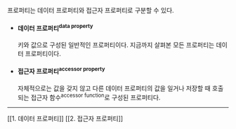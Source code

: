 프로퍼티는 데이터 프로퍼티와 접근자 프로퍼티로 구분할 수 있다.

- #### 데이터 프로퍼티<sup>data property</sup>
	키와 값으로 구성된 일반적인 프로퍼티이다. 지금까지 살펴본 모든 프로퍼티는 데이터 프로퍼티이다.
     
- #### 접근자 프로퍼티<sup>accessor property</sup>
	자체적으로는 값을 갖지 않고 다른 데이터 프로퍼티의 값을 일거나 저장할 때 호출되는 접근자 함수<sup>accessor function</sup>로 구성된 프로퍼티다.

---

[[1. 데이터 프로퍼티]]
[[2. 접근자 프로퍼티]]